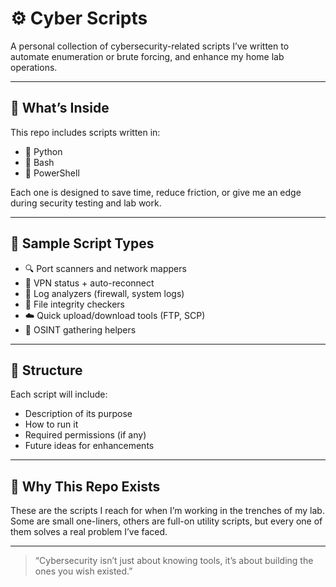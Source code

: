 # ⚙️ Cyber Scripts

A personal collection of cybersecurity-related scripts I’ve written to automate enumeration or brute forcing, and enhance my home lab operations.

---

## 🧠 What’s Inside

This repo includes scripts written in:
- 🐍 Python
- 🐚 Bash
- 📜 PowerShell

Each one is designed to save time, reduce friction, or give me an edge during security testing and lab work.

---

## 🧰 Sample Script Types
- 🔍 Port scanners and network mappers
- 🧠 VPN status + auto-reconnect
- 📡 Log analyzers (firewall, system logs)
- 🔐 File integrity checkers
- ☁️ Quick upload/download tools (FTP, SCP)
- 👀 OSINT gathering helpers

---

## 📁 Structure
Each script will include:
- Description of its purpose
- How to run it
- Required permissions (if any)
- Future ideas for enhancements

---

## 🚀 Why This Repo Exists

These are the scripts I reach for when I’m working in the trenches of my lab. Some are small one-liners, others are full-on utility scripts, but every one of them solves a real problem I’ve faced.

---

> “Cybersecurity isn’t just about knowing tools, it’s about building the ones you wish existed.”
